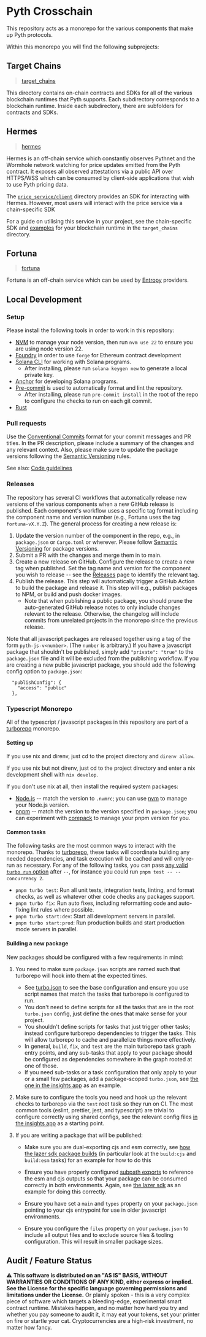 # Pyth Crosschain

This repository acts as a monorepo for the various components that make up
Pyth protocols.

Within this monorepo you will find the following subprojects:

## Target Chains

> [target_chains](./target_chains/)

This directory contains on-chain contracts and SDKs for all of the various
blockchain runtimes that Pyth supports. Each subdirectory corresponds to a
blockchain runtime. Inside each subdirectory, there are subfolders for
contracts and SDKs.

## Hermes

> [hermes](./apps/hermes/)

Hermes is an off-chain service which constantly observes Pythnet and the
Wormhole network watching for price updates emitted from the Pyth contract. It
exposes all observed attestations via a public API over HTTPS/WSS which can be
consumed by client-side applications that wish to use Pyth pricing data.

The [`price_service/client`](./price_service/client/) directory provides an SDK for interacting with Hermes.
However, most users will interact with the price service via a chain-specific SDK

For a guide on utilising this service in your project, see the chain-specific SDK
and [examples](https://github.com/pyth-network/pyth-examples/tree/main/price_feeds) for your blockchain runtime in the `target_chains` directory.

## Fortuna

> [fortuna](./apps/fortuna/)

Fortuna is an off-chain service which can be used by [Entropy](https://pyth.network/entropy) providers.

## Local Development

### Setup

Please install the following tools in order to work in this repository:

- [NVM](https://github.com/nvm-sh/nvm?tab=readme-ov-file#installing-and-updating) to manage your node version, then run `nvm use 22` to ensure you are using node version 22.
- [Foundry](https://book.getfoundry.sh/getting-started/installation) in order to use `forge` for Ethereum contract development
- [Solana CLI](https://solana.com/docs/intro/installation) for working with Solana programs.
  - After installing, please run `solana keygen new` to generate a local private key.
- [Anchor](https://www.anchor-lang.com/docs/installation) for developing Solana programs.
- [Pre-commit](https://pre-commit.com/) is used to automatically format and lint the repository.
  - After installing, please run `pre-commit install` in the root of the repo to configure the checks to run on each git commit.
- [Rust](https://www.rust-lang.org/tools/install)

### Pull requests

Use the [Conventional Commits](https://www.conventionalcommits.org) format for your commit messages and PR titles.
In the PR description, please include a summary of the changes and any relevant context. Also, please make sure
to update the package versions following the [Semantic Versioning](https://semver.org/) rules.

See also: [Code guidelines](doc/code-guidelines.md)

### Releases

The repository has several CI workflows that automatically release new versions of the various components when a new GitHub release is published.
Each component's workflow uses a specific tag format including the component name and version number (e.g., Fortuna uses the tag `fortuna-vX.Y.Z`).
The general process for creating a new release is:

1. Update the version number of the component in the repo, e.g., in `package.json` or `Cargo.toml` or wherever. Please follow [Semantic Versioning](https://semver.org/) for package versions.
2. Submit a PR with the changes and merge them in to main.
3. Create a new release on GitHub. Configure the release to create a new tag when published. Set the tag name and version for the component you wish to release -- see the [Releases](https://github.com/pyth-network/pyth-crosschain/releases) page to identify the relevant tag.
4. Publish the release. This step will automatically trigger a GitHub Action to build the package and release it. This step will e.g., publish packages to NPM, or build and push docker images.
   - Note that when publishing a public package, you should prune the auto-generated GitHub release notes to only include changes relevant to the release. Otherwise, the changelog will include commits from unrelated projects in the monorepo since the previous release.

Note that all javascript packages are released together using a tag of the form `pyth-js-v<number>`. (The `number` is arbitrary.)
If you have a javascript package that shouldn't be published, simply add `"private": "true"` to the `package.json` file
and it will be excluded from the publishing workflow. If you are creating a new public javascript package, you should add
the following config option to `package.json`:

```
  "publishConfig": {
    "access": "public"
  },
```

### Typescript Monorepo

All of the typescript / javascript packages in this repository are part of a
[turborepo](https://turbo.build/repo/docs) monorepo.

#### Setting up

If you use nix and direnv, just cd to the project directory and `direnv allow`.

If you use nix but not direnv, just cd to the project directory and enter a nix
development shell with `nix develop`.

If you don't use nix at all, then install the required system packages:

- [Node.js](https://nodejs.org/en) -- match the version to `.nvmrc`; you can use
  [nvm](https://github.com/nvm-sh/nvm) to manage your Node.js version.
- [pnpm](https://pnpm.io/) -- match the version to the version specified in
  `package.json`; you can experiment with
  [corepack](https://nodejs.org/api/corepack.html) to manage your pnpm version
  for you.

#### Common tasks

The following tasks are the most common ways to interact with the monorepo.
Thanks to [turborepo](https://turbo.build/repo/docs), these tasks will
coordinate building any needed dependencies, and task execution will be cached
and will only re-run as necessary. For any of the following tasks, you can pass
[any valid `turbo run` option](https://turbo.build/repo/docs/reference/run)
after `--`, for instance you could run `pnpm test -- --concurrency 2`.

- `pnpm turbo test`: Run all unit tests, integration tests, linting, and format
  checks, as well as whatever other code checks any packages support.
- `pnpm turbo fix`: Run auto fixes, including reformatting code and auto-fixing
  lint rules where possible.
- `pnpm turbo start:dev`: Start all development servers in parallel.
- `pnpm turbo start:prod`: Run production builds and start production mode
  servers in parallel.

#### Building a new package

New packages should be configured with a few requirements in mind:

1. You need to make sure `package.json` scripts are named such that
   turborepo will hook into them at the expected times.

   - See [turbo.json](./turbo.json) to see the base configuration and ensure you
     use script names that match the tasks that turborepo is configured to run.
   - You don't need to define scripts for all the tasks that are in the root
     `turbo.json` config, just define the ones that make sense for your project.
   - You shouldn't define scripts for tasks that just trigger other tasks;
     instead configure turborepo dependencies to trigger the tasks. This will
     allow turborepo to cache and parallelize things more effectively.
   - In general, `build`, `fix`, and `test` are the main turborepo task graph
     entry points, and any sub-tasks that apply to your package should be
     configured as dependencies somewhere in the graph rooted at one of those.
   - If you need sub-tasks or a task configuration that only apply to your or a
     small few packages, add a package-scoped `turbo.json`, see [the one in the
     insights app](./apps/insights/turbo.json) as an example.

2. Make sure to configure the tools you need and hook up the relevant checks to
   turborepo via the `test` root task so they run on CI. The most common tools
   (eslint, prettier, jest, and typescript) are trivial to configure correctly
   using shared configs, see the relevant config files [in the insights
   app](./apps/insights) as a starting point.

3. If you are writing a package that will be published:

   - Make sure you are dual-exporting cjs and esm correctly, see [how the lazer
     sdk package builds](./lazer/sdk/js/package.json) (in particular look at the
     `build:cjs` and `build:esm` tasks) for an example for how to do this

   - Ensure you have properly configured [subpath
     exports](https://nodejs.org/api/packages.html#subpath-exports) to reference
     the esm and cjs outputs so that your package can be consumed correctly in
     both environments. Again, see [the lazer sdk](./lazer/sdk/js/package.json)
     as an example for doing this correctly.

   - Ensure you have set a `main` and `types` property on your `package.json`
     pointing to your cjs entrypoint for use in older javascript environments.

   - Ensure you configure the `files` property on your `package.json` to include
     all output files and to exclude source files & tooling configuration. This
     will result in smaller package sizes.

## Audit / Feature Status

⚠ **This software is distributed on an "AS IS" BASIS, WITHOUT WARRANTIES OR CONDITIONS OF ANY KIND, either express or
implied. See the License for the specific language governing permissions and limitations under the License.** Or plainly
spoken - this is a very complex piece of software which targets a bleeding-edge, experimental smart contract runtime.
Mistakes happen, and no matter how hard you try and whether you pay someone to audit it, it may eat your tokens, set
your printer on fire or startle your cat. Cryptocurrencies are a high-risk investment, no matter how fancy.
